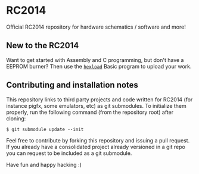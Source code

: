 # RC2014

Official RC2014 repository for hardware schematics / software and more!

## New to the RC2014

Want to get started with Assembly and C programming, but don't have a EEPROM burner?
Then use the [`hexload`](https://github.com/RC2014Z80/RC2014/tree/master/BASIC-Programs/hexload) Basic program to upload your work.

## Contributing and installation notes

This repository links to third party projects and code written for RC2014 (for instance pigfx, some emulators, etc) as git submodules.
To initialize them properly, run the following command (from the repository root) after cloning:

```
$ git submodule update --init
```

Feel free to contribute by forking this repository and issuing a pull request. If you already have a consolidated project already versioned in a git repo you can request to be included as a git submodule.

Have fun and happy hacking :)
